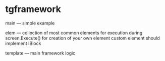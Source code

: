 # tgframework

main — simple example

elem — collection of most common elements for execution during screen.Execute()
for creation of your own element custom element should implement IBlock

template — main framework logic
